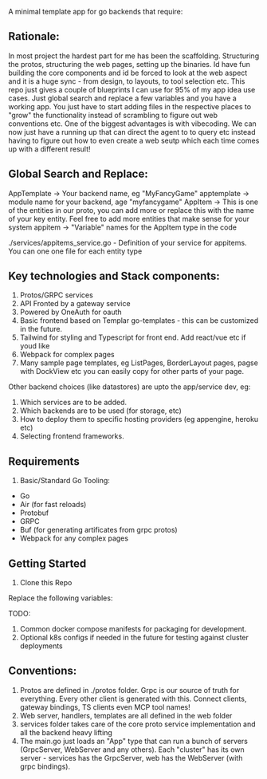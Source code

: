 A minimal template app for go backends that require:

## Rationale:

In most project the hardest part for me has been the scaffolding.  Structuring the protos, structuring the web pages, setting up the binaries.  Id have fun building the core components and id be forced to look at the web aspect and it is a huge sync - from design, to layouts, to tool selection etc.  This repo just gives a couple of blueprints I can use for 95% of my app idea use cases.  Just global search and replace a few variables and you have a working app.  You just have to start adding files in the respective places to "grow" the functionality instead of scrambling to figure out web conventions etc.  One of the biggest advantages is with vibecoding.  We can now just have a running up that can direct the agent to to query etc instead having to figure out how to even create a web seutp which each time comes up with a different result!

## Global Search and Replace:

AppTemplate -> Your backend name, eg "MyFancyGame"
apptemplate -> module name for your backend, age "myfancygame"
AppItem -> This is one of the entities in our proto, you can add more or replace this with the name of your key entity.  Feel free to add more entities that make sense for your system
appitem -> "Variable" names for the AppItem type in the code

./services/appitems_service.go - Definition of your service for appitems.  You can one one file for each entity type

## Key technologies and Stack components:

1. Protos/GRPC services
2. API Fronted by a gateway service
3. Powered by OneAuth for oauth
4. Basic frontend based on Templar go-templates - this can be customized in the future.
5. Tailwind for styling and Typescript for front end.  Add react/vue etc if youd like
6. Webpack for complex pages
7. Many sample page templates, eg ListPages, BorderLayout pages, pagse with DockView etc you can easily copy for other
   parts of your page.

Other backend choices (like datastores) are upto the app/service dev, eg:

1. Which services are to be added.
2. Which backends are to be used (for storage, etc)
3. How to deploy them to specific hosting providers (eg appengine, heroku etc)
4. Selecting frontend frameworks.

## Requirements

1. Basic/Standard Go Tooling:

* Go
* Air (for fast reloads)
* Protobuf
* GRPC
* Buf (for generating artificates from grpc protos)
* Webpack for any complex pages

## Getting Started

1. Clone this Repo

Replace the following variables:

TODO:
1. Common docker compose manifests for packaging for development.
2. Optional k8s configs if needed in the future for testing against cluster deployments

## Conventions:

1. Protos are defined in ./protos folder.  Grpc is our source of truth for everything.  Every other client is generated
   with this.   Connect clients, gateway bindings, TS clients even MCP tool names!
2. Web server, handlers, templates are all defined in the web folder
3. services folder takes care of the core proto service implementation and all the backend heavy lifting
4. The main.go just loads an "App" type that can run a bunch of servers (GrpcServer, WebServer and any others).  Each
   "cluster" has its own server - services has the GrpcServer, web has the WebServer (with grpc bindings).
